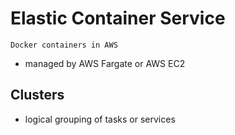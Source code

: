 # Elastic Container Service
    Docker containers in AWS

- managed by AWS Fargate or AWS EC2

## Clusters
- logical grouping of tasks or services